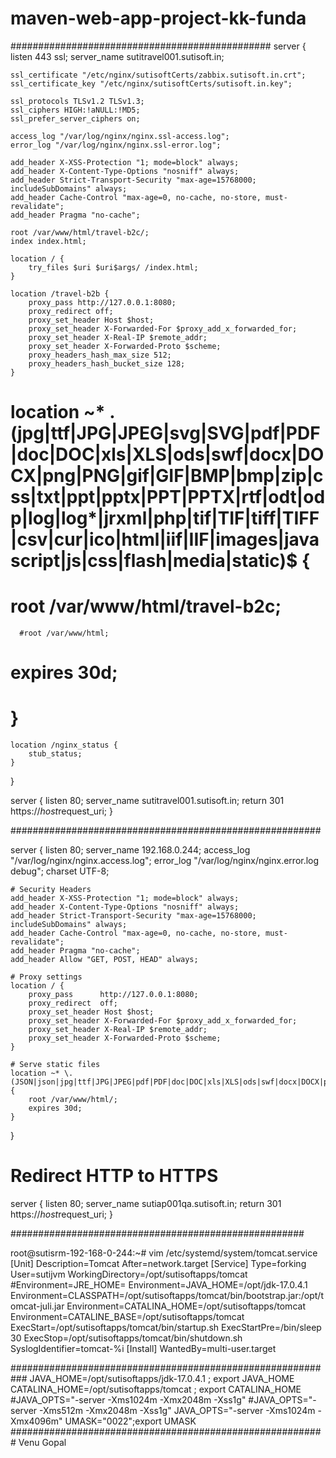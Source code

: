 # maven-web-app-project-kk-funda
###############################################
server {
    listen 443 ssl;
    server_name sutitravel001.sutisoft.in;

    ssl_certificate "/etc/nginx/sutisoftCerts/zabbix.sutisoft.in.crt";
    ssl_certificate_key "/etc/nginx/sutisoftCerts/sutisoft.in.key";

    ssl_protocols TLSv1.2 TLSv1.3;
    ssl_ciphers HIGH:!aNULL:!MD5;
    ssl_prefer_server_ciphers on;

    access_log "/var/log/nginx/nginx.ssl-access.log";
    error_log "/var/log/nginx/nginx.ssl-error.log";

    add_header X-XSS-Protection "1; mode=block" always;
    add_header X-Content-Type-Options "nosniff" always;
    add_header Strict-Transport-Security "max-age=15768000; includeSubDomains" always;
    add_header Cache-Control "max-age=0, no-cache, no-store, must-revalidate";
    add_header Pragma "no-cache";

    root /var/www/html/travel-b2c/;
    index index.html;

    location / {
        try_files $uri $uri$args/ /index.html;
    }

    location /travel-b2b {
        proxy_pass http://127.0.0.1:8080;
        proxy_redirect off;
        proxy_set_header Host $host;
        proxy_set_header X-Forwarded-For $proxy_add_x_forwarded_for;
        proxy_set_header X-Real-IP $remote_addr;
        proxy_set_header X-Forwarded-Proto $scheme;
        proxy_headers_hash_max_size 512;
        proxy_headers_hash_bucket_size 128;
    }

#         location ~* \.(jpg|ttf|JPG|JPEG|svg|SVG|pdf|PDF|doc|DOC|xls|XLS|ods|swf|docx|DOCX|png|PNG|gif|GIF|BMP|bmp|zip|css|txt|ppt|pptx|PPT|PPTX|rtf|odt|odp|log|log*|jrxml|php|tif|TIF|tiff|TIFF|csv|cur|ico|html|iif|IIF|images|javascript|js|css|flash|media|static)$  {
  #    root /var/www/html/travel-b2c;
      #root /var/www/html;
 #     expires 30d;
# }


    location /nginx_status {
        stub_status;
    }
}

server {
    listen 80;
    server_name sutitravel001.sutisoft.in;
    return 301 https://$host$request_uri;
}

########################################################

server {
    listen           80;
    server_name      192.168.0.244;
    access_log       "/var/log/nginx/nginx.access.log";
    error_log        "/var/log/nginx/nginx.error.log debug";
    charset UTF-8;

    # Security Headers
    add_header X-XSS-Protection "1; mode=block" always;
    add_header X-Content-Type-Options "nosniff" always;
    add_header Strict-Transport-Security "max-age=15768000; includeSubDomains" always;
    add_header Cache-Control "max-age=0, no-cache, no-store, must-revalidate";
    add_header Pragma "no-cache";
    add_header Allow "GET, POST, HEAD" always;

    # Proxy settings
    location / {
        proxy_pass      http://127.0.0.1:8080;
        proxy_redirect  off;
        proxy_set_header Host $host;
        proxy_set_header X-Forwarded-For $proxy_add_x_forwarded_for;
        proxy_set_header X-Real-IP $remote_addr;
        proxy_set_header X-Forwarded-Proto $scheme;
    }

    # Serve static files
    location ~* \.(JSON|json|jpg|ttf|JPG|JPEG|pdf|PDF|doc|DOC|xls|XLS|ods|swf|docx|DOCX|png|PNG|gif|GIF|BMP|bmp|zip|css|txt|ppt|pptx|PPT|PPTX|rtf|odt|odp|log|log*|jrxml|php|tif|TIF|tiff|TIFF|csv|cur|ico|html|iif|IIF|images|javascript|js|css|flash|media|static)$ {
        root /var/www/html/;
        expires 30d;
    }
}

# Redirect HTTP to HTTPS
server {
    listen 80;
    server_name sutiap001qa.sutisoft.in;
    return 301 https://$host$request_uri;
}

#####################################################

root@sutisrm-192-168-0-244:~# vim /etc/systemd/system/tomcat.service
[Unit]
Description=Tomcat
After=network.target
[Service]
Type=forking
User=sutijvm
WorkingDirectory=/opt/sutisoftapps/tomcat
#Environment=JRE_HOME=
Environment=JAVA_HOME=/opt/jdk-17.0.4.1
Environment=CLASSPATH=/opt/sutisoftapps/tomcat/bin/bootstrap.jar:/opt/tomcat-juli.jar
Environment=CATALINA_HOME=/opt/sutisoftapps/tomcat
Environment=CATALINE_BASE=/opt/sutisoftapps/tomcat
ExecStart=/opt/sutisoftapps/tomcat/bin/startup.sh
ExecStartPre=/bin/sleep 30
ExecStop=/opt/sutisoftapps/tomcat/bin/shutdown.sh
SyslogIdentifier=tomcat-%i
[Install]
WantedBy=multi-user.target

###########################################################
JAVA_HOME=/opt/sutisoftapps/jdk-17.0.4.1 ; export JAVA_HOME
CATALINA_HOME=/opt/sutisoftapps/tomcat ; export CATALINA_HOME
#JAVA_OPTS="-server -Xms1024m -Xmx2048m -Xss1g"
#JAVA_OPTS="-server -Xms512m -Xmx2048m -Xss1g"
JAVA_OPTS="-server -Xms1024m -Xmx4096m"
UMASK="0022";export UMASK
#########################################################
Venu Gopal

